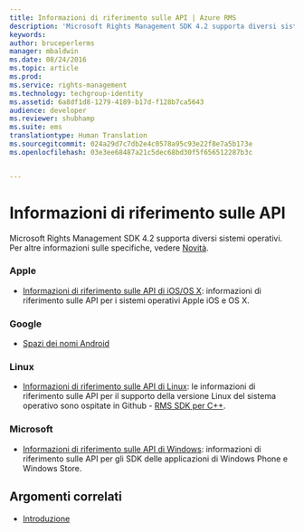 ```yaml
---
title: Informazioni di riferimento sulle API | Azure RMS
description: 'Microsoft Rights Management SDK 4.2 supporta diversi sistemi operativi: Android, iOS, OS X, Linux, Windows Phone e Windows Store.'
keywords: 
author: bruceperlerms
manager: mbaldwin
ms.date: 08/24/2016
ms.topic: article
ms.prod: 
ms.service: rights-management
ms.technology: techgroup-identity
ms.assetid: 6a8df1d8-1279-4189-b17d-f128b7ca5643
audience: developer
ms.reviewer: shubhamp
ms.suite: ems
translationtype: Human Translation
ms.sourcegitcommit: 024a29d7c7db2e4c0578a95c93e22f8e7a5b173e
ms.openlocfilehash: 03e3ee68487a21c5dec68bd30f5f656512287b3c


---
```


# Informazioni di riferimento sulle API

Microsoft Rights Management SDK 4.2 supporta diversi sistemi operativi. Per altre informazioni sulle specifiche, vedere [Novità](release-notes.md).

### Apple
- [Informazioni di riferimento sulle API di iOS/OS X](/rights-management/sdk/4.2/api/iOS/iOS): informazioni di riferimento sulle API per i sistemi operativi Apple iOS e OS X.

### Google
- [Spazi dei nomi Android](android-namespaces.md)

### Linux
- [Informazioni di riferimento sulle API di Linux](linux-c-api-reference.md): le informazioni di riferimento sulle API per il supporto della versione Linux del sistema operativo sono ospitate in Github - [RMS SDK per C++](http://azuread.github.io/rms-sdk-for-cpp/annotated.html).

### Microsoft
- [Informazioni di riferimento sulle API di Windows](/rights-management/sdk/4.2/api/winrt/Microsoft.RightsManagement): informazioni di riferimento sulle API per gli SDK delle applicazioni di Windows Phone e Windows Store.

## Argomenti correlati

* [Introduzione](get-started.md)
 

 



<!--HONumber=Aug16_HO4-->


